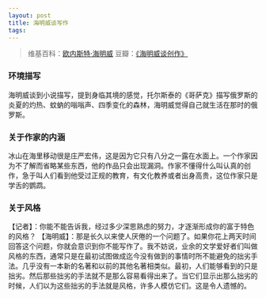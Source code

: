 ```yaml
--- 
layout: post
title: 海明威谈写作
tags: 
---
```


> 维基百科：[欧内斯特·海明威](https://www.wikiwand.com/zh/%E6%AC%A7%E5%86%85%E6%96%AF%E7%89%B9%C2%B7%E6%B5%B7%E6%98%8E%E5%A8%81)
> 豆瓣：[《海明威谈创作》](http://book.douban.com/subject/2056350/)


### 环境描写

海明威谈到小说描写，提到身临其境的感觉，托尔斯泰的《哥萨克》描写俄罗斯的炎夏的灼热、蚊蚋的嗡嗡声、四季变化的森林，海明威觉得自己就生活在那时的俄罗斯。

### 关于作家的内涵

冰山在海里移动很是庄严宏伟，这是因为它只有八分之一露在水面上。一个作家因为不了解而省略某些东西，他的作品只会出现漏洞。作家不懂得什么叫认真的创作，急于叫人们看到他受过正规的教育，有文化教养或者出身高贵，这位作家只是学舌的鹦鹉。

### 关于风格

【记者】：你能不能告诉我，经过多少深思熟虑的努力，才逐渐形成你的富于特色的风格？
【海明威】：那是长久以来使人厌倦的一个问题了。如果你花上两天时间回答这个问题，你就会意识到你不能写作了。我不妨说，业余的文学爱好者们叫做风格的东西，通常只是在最初试图做成迄今没有做到的事情时所不能避免的拙劣手法。几乎没有一本新的名著和以前的其他名著相类似。最初，人们能够看到的只是拙劣。然后那些拙劣的手法就不是那么容易看得出来了。当它们显示出那么拙劣的时候，人们以为这些拙劣的手法就是风格，许多人模仿它们。这是令人遗憾的。